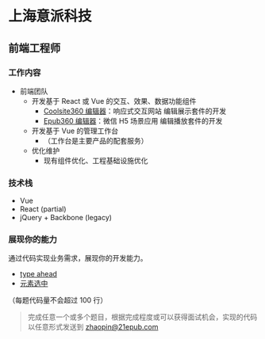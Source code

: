 # 上海意派科技

## 前端工程师

### 工作内容

- 前端团队
  - 开发基于 React 或 Vue 的交互、效果、数据功能组件
    - [Coolsite360 编辑器](http://www.coolsite360.com/)：响应式交互网站 编辑展示套件的开发
    - [Epub360 编辑器](https://www.epub360.com/)：微信 H5 场景应用 编辑播放套件的开发
  - 开发基于 Vue 的管理工作台
    - （工作台是主要产品的配套服务）
  - 优化维护
    - 现有组件优化、工程基础设施优化

### 技术栈

- Vue
- React (partial)
- jQuery + Backbone (legacy)

### 展现你的能力

通过代码实现业务需求，展现你的开发能力。

- [type ahead](./quiz/type-ahead/)
- [元素选中](./quiz/item-selection/)

（每题代码量不会超过 100 行）

> 完成任意一个或多个题目，根据完成程度或可以获得面试机会，实现的代码以任意形式发送到 zhaopin@21epub.com
